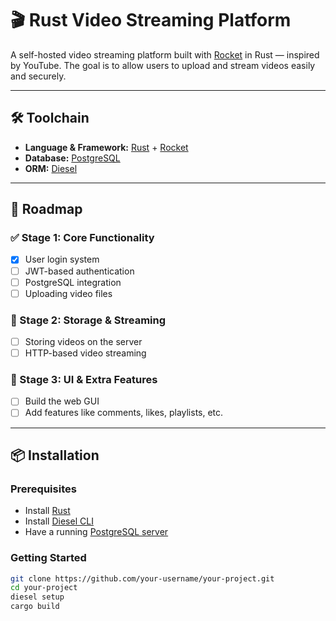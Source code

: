 # 🎬 Rust Video Streaming Platform

A self-hosted video streaming platform built with [Rocket](https://rocket.rs/) in Rust — inspired by YouTube. The goal is to allow users to upload and stream videos easily and securely.

---

## 🛠️ Toolchain

- **Language & Framework:** [Rust](https://www.rust-lang.org/) + [Rocket](https://rocket.rs/)
- **Database:** [PostgreSQL](https://www.postgresql.org/)
- **ORM:** [Diesel](https://diesel.rs/)

---

## 🚀 Roadmap

### ✅ Stage 1: Core Functionality
- [x] User login system
- [ ] JWT-based authentication
- [ ] PostgreSQL integration
- [ ] Uploading video files

### 🔄 Stage 2: Storage & Streaming
- [ ] Storing videos on the server
- [ ] HTTP-based video streaming

### 🎨 Stage 3: UI & Extra Features
- [ ] Build the web GUI
- [ ] Add features like comments, likes, playlists, etc.

---

## 📦 Installation

### Prerequisites

- Install [Rust](https://www.rust-lang.org/tools/install)
- Install [Diesel CLI](https://diesel.rs/guides/getting-started/)
- Have a running [PostgreSQL server](https://www.postgresql.org/download/)

### Getting Started

```bash
git clone https://github.com/your-username/your-project.git
cd your-project
diesel setup
cargo build
